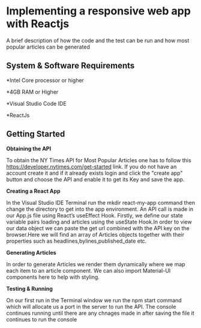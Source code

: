 
# Implementing  a responsive web app with Reactjs

A brief description of how the code and the test can be run and how most popular articles can be generated

## System & Software Requirements

*Intel Core processor or higher 

*4GB RAM or Higher

*Visual Studio Code IDE 

*ReactJs

## Getting Started 

**Obtaining the API** 

To obtain the NY Times API for Most Popular Articles one has to follow this https://developer.nytimes.com/get-started link. If you do not have an account create it and if it already exists login and click the "create app" button and choose the API and enable it to get its Key and save the app. 

**Creating a React App**

In the Visual Studio IDE Terminal run the mkdir react-my-app command then change the directory to get into the app environment. 
An API call is made in our App.js file using React’s useEffect Hook. Firstly, we define our state variable pairs loading and articles using the useState Hook.In order to view our data object we can paste the get url combined with the API key on the browser.Here we will find an array of Articles objects together with their properties such as headlines,bylines,published_date etc.

**Generating Articles**

In order to generate Articles we render them dynamically where we map each item to an article component. We can also import Material-UI components here to help with styling.

**Testing & Running**

On our first run in the Terminal window we run the npm start command which will allocate us a port in the server to run the API. The console continues running until there are any chnages made in after saving the file it continues to run the console



